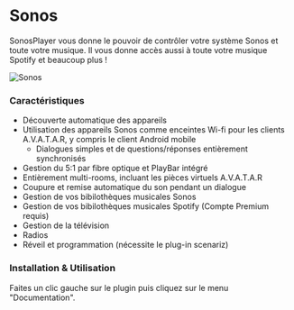 # Sonos

SonosPlayer vous donne le pouvoir de contrôler votre système Sonos et toute votre musique.
Il vous donne accès aussi à toute votre musique Spotify et beaucoup plus !

![Sonos](../core/plugins/SonosPlayer/documentation/Diagrams/SonosSmall.jpg)

### Caractéristiques
* Découverte automatique des appareils
* Utilisation des appareils Sonos comme enceintes Wi-fi pour les clients A.V.A.T.A.R, y compris le client Android mobile
	* Dialogues simples et de questions/réponses entièrement synchronisés
* Gestion du 5:1 par fibre optique et PlayBar intégré
* Entièrement multi-rooms, incluant les pièces virtuels A.V.A.T.A.R
* Coupure et remise automatique du son pendant un dialogue
* Gestion de vos bibilothèques musicales Sonos
* Gestion de vos bibilothèques musicales Spotify (Compte Premium requis)
* Gestion de la télévision
* Radios
* Réveil et programmation (nécessite le plug-in scenariz)


### Installation & Utilisation
Faites un clic gauche sur le plugin puis cliquez sur le menu "Documentation".

<br><br><br><br>